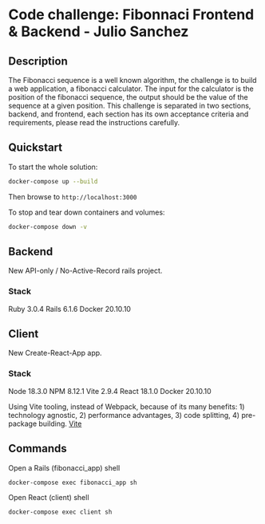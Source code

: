 # Code challenge: Fibonnaci Frontend & Backend - Julio Sanchez

## Description

The Fibonacci sequence is a well known algorithm, the challenge is to build a web application, a fibonacci calculator. The input for the calculator is the position of the fibonacci sequence, the output should be the value of the sequence at a given position.
This challenge is separated in two sections, backend, and frontend, each section has its own acceptance criteria and requirements, please read the instructions carefully. 

## Quickstart

To start the whole solution:
```bash
docker-compose up --build
```

Then browse to `http://localhost:3000`

To stop and tear down containers and volumes:
```bash
docker-compose down -v
```

## Backend

New API-only / No-Active-Record rails project.

### Stack
Ruby	3.0.4
Rails	6.1.6
Docker	20.10.10

## Client

New Create-React-App app.

### Stack
Node	18.3.0
NPM		8.12.1
Vite	2.9.4
React	18.1.0
Docker	20.10.10

Using Vite tooling, instead of Webpack, because of its many benefits: 1) technology agnostic, 2) performance advantages, 3) code splitting, 4) pre-package building. [Vite](https://vitejs.dev/guide/why.html) 

## Commands

Open a Rails (fibonacci_app) shell
```bash
docker-compose exec fibonacci_app sh
```

Open React (client) shell
```bash
docker-compose exec client sh
```